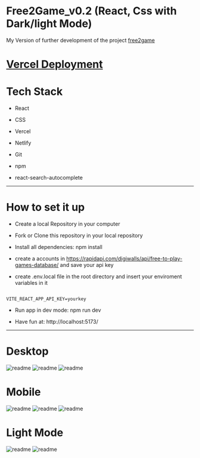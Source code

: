# Free2Game_v0.2 (React, Css with Dark/light Mode)

My Version of further development of the project [free2game](https://github.com/MariaRiosNavarro/free2Game)

# [Vercel Deployment](https://free-to-game-v0-2.vercel.app/)

<!--# [Netlify Deployment]() -->

# Tech Stack

- React

- CSS

- Vercel

- Netlify

- Git

- npm

- react-search-autocomplete

<hr>

# How to set it up

- Create a local Repository in your computer

- Fork or Clone this repository in your local repository

- Install all dependencies: npm install

- create a accounts in https://rapidapi.com/digiwalls/api/free-to-play-games-database/ and save your api key

- create .env.local file in the root directory and insert your enviroment variables in it

```

VITE_REACT_APP_API_KEY=yourkey

```

- Run app in dev mode: npm run dev

- Have fun at: http://localhost:5173/

<hr>

# Desktop

<div>
<img src="./public/img/readme1.png" alt="readme">
<img src="./public/img/readme2.png" alt="readme">
<img src="./public/img/readme3.png" alt="readme">
</div>

# Mobile

<div>
<img src="./public/img/readme4.png" alt="readme">
<img src="./public/img/readme5.png" alt="readme">
<img src="./public/img/readme6.png" alt="readme">
</div>

# Light Mode

<div>
<img src="./public/img/readmelight1.png" alt="readme">
<img src="./public/img/readmelight2.png" alt="readme">

</div>
